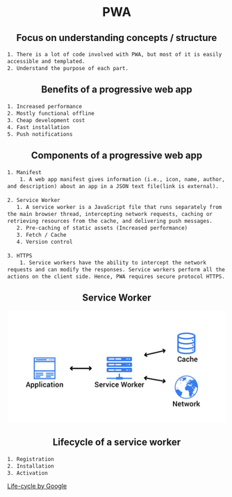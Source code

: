 # <center> PWA 

## <center> Focus on understanding concepts / structure
    1. There is a lot of code involved with PWA, but most of it is easily accessible and templated.  
    2. Understand the purpose of each part.

## <center> Benefits of a progressive web app
    1. Increased performance 
    2. Mostly functional offline
    3. Cheap development cost
    4. Fast installation
    5. Push notifications

## <center> Components of a progressive web app
    1. Manifest 
        1. A web app manifest gives information (i.e., icon, name, author, and description) about an app in a JSON text file(link is external).

    2. Service Worker
       1. A service worker is a JavaScript file that runs separately from the main browser thread, intercepting network requests, caching or retrieving resources from the cache, and delivering push messages.
       2. Pre-caching of static assets (Increased performance)
       3. Fetch / Cache
       4. Version control

    3. HTTPS
        1. Service workers have the ability to intercept the network requests and can modify the responses. Service workers perform all the actions on the client side. Hence, PWA requires secure protocol HTTPS.

## <center> Service Worker
![ServiceWorker](images/service-worker.jpeg)

## <center> Lifecycle of a service worker
    1. Registration
    2. Installation
    3. Activation

[Life-cycle by Google](https://developers.google.com/web/fundamentals/primers/service-workers/lifecycle)


